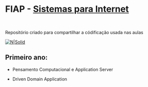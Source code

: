 # FIAP - [Sistemas para Internet](https://www.fiap.com.br/graduacao/tecnologo/sistemas-para-internet/)
<br>

Repositório criado para compartilhar a códificação usada nas aulas

[![N|Solid](https://media.lovemondays.com.br/logos/39417d/faculdade-de-informatica-e-administracao-paulista-fiap-original.jpg)](https://nodesource.com/products/nsolid)

## Primeiro ano:

- Pensamento Computacional e Application Server

- Driven Domain Application
